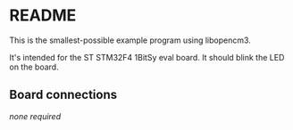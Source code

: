 # README

This is the smallest-possible example program using libopencm3.

It's intended for the ST STM32F4 1BitSy eval board. It should blink
the LED on the board.

## Board connections

*none required*
